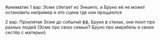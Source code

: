 #аниматик 
1 вар:
Эсме сбегает из Энканто, и Бруно её не может остановить например и это сцена где они прощаются

2 вар:
Проклятая Эсме до событий фф, Бруно в стенах, они поют про разных людей (Эсме про свою семью? Бруно про мирабель и своих сестёр с матерью)